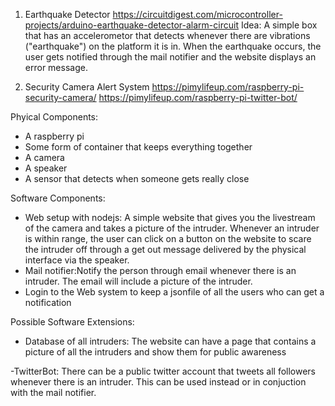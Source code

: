 1. Earthquake Detector
https://circuitdigest.com/microcontroller-projects/arduino-earthquake-detector-alarm-circuit
Idea: A simple box that has an accelerometor that detects whenever there are vibrations ("earthquake") on the platform it is in. When the earthquake occurs,  the user gets notified through the mail notifier and the website displays an error message.
     
         
2. Security Camera Alert System
https://pimylifeup.com/raspberry-pi-security-camera/
https://pimylifeup.com/raspberry-pi-twitter-bot/
    
Phyical Components:
- A raspberry pi
- Some form  of container that keeps everything together
- A camera
- A speaker
- A sensor that detects when someone gets really close
   
Software Components:
- Web setup with nodejs: A simple website that gives you the livestream of the camera and takes a picture of the intruder. Whenever an intruder is within range, the user can click on a button on the website to scare the intruder off through a get out message delivered by the physical interface via the speaker.
- Mail notifier:Notify the person through email whenever there is an intruder. The email will include a picture of the intruder.
- Login to the Web system to keep a jsonfile of all the users who can get a notification
    
Possible Software Extensions:
- Database of all intruders: The website can have a page that contains a picture of all the intruders and show them for public awareness
     
-TwitterBot: There can be a public twitter account that tweets all followers whenever there is an intruder. This can be used instead or in conjuction with the mail notifier. 



